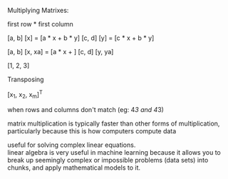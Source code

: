 Multiplying Matrixes:

first row * first column

[a, b] [x] = [a * x + b * y]
[c, d] [y] = [c * x + b * y]

[a, b] [x, xa] = [a * x + ]
[c, d] [y, ya]

[1, 2, 3]

Transposing

[x<sub>1</sub>, x<sub>2</sub>, x<sub>m</sub>]<sup>T</sup>

when rows and columns don't match (eg: 4*3 and 4*3)

matrix multiplication is typically faster than other forms of multiplication, particularly because this is how computers compute data

useful for solving complex linear equations.\
linear algebra is very useful in machine learning because it allows you to break up seemingly complex or impossible problems (data sets) into chunks, and apply mathematical models to it.
